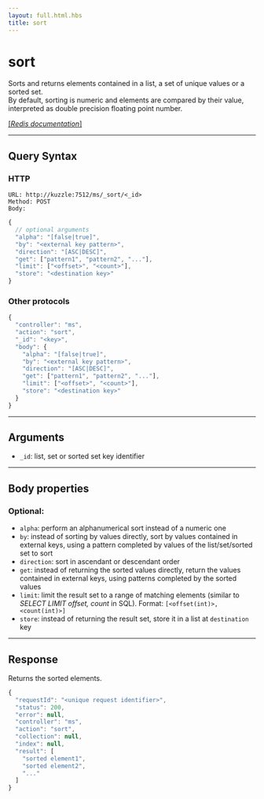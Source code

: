 ```yaml
---
layout: full.html.hbs
title: sort
---
```


# sort

Sorts and returns elements contained in a list, a set of unique values or a sorted set.  
By default, sorting is numeric and elements are compared by their value, interpreted as double precision floating point number.

[[_Redis documentation_]](https://redis.io/commands/sort)

---

## Query Syntax

### HTTP

```http
URL: http://kuzzle:7512/ms/_sort/<_id>
Method: POST  
Body:
```

```js
{
  // optional arguments
  "alpha": "[false|true]",
  "by": "<external key pattern>",
  "direction": "[ASC|DESC]",
  "get": ["pattern1", "pattern2", "..."],
  "limit": ["<offset>", "<count>"],
  "store": "<destination key>"
}
```

### Other protocols

```js
{
  "controller": "ms",
  "action": "sort",
  "_id": "<key>",
  "body": {
    "alpha": "[false|true]",
    "by": "<external key pattern>",
    "direction": "[ASC|DESC]",
    "get": ["pattern1", "pattern2", "..."],
    "limit": ["<offset>", "<count>"],
    "store": "<destination key>"
  }
}
```


---

## Arguments

* `_id`: list, set or sorted set key identifier

---

## Body properties

### Optional:

* `alpha`: perform an alphanumerical sort instead of a numeric one
* `by`: instead of sorting by values directly, sort by values contained in external keys, using a pattern completed by values of the list/set/sorted set to sort
* `direction`: sort in ascendant or descendant order
* `get`: instead of returning the sorted values directly, return the values contained in external keys, using patterns completed by the sorted values
* `limit`: limit the result set to a range of matching elements (similar to _SELECT LIMIT offset, count_ in SQL). Format: `[<offset(int)>, <count(int)>]`
* `store`: instead of returning the result set, store it in a list at `destination` key


---

## Response

Returns the sorted elements.

```javascript
{
  "requestId": "<unique request identifier>",
  "status": 200,
  "error": null,
  "controller": "ms",
  "action": "sort",
  "collection": null,
  "index": null,
  "result": [
    "sorted element1",
    "sorted element2",
    "..."
  ]
}
```
